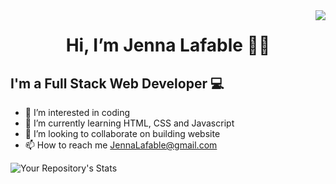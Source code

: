 <img align="right" src="https://api.visitorbadge.io/api/visitors?path=Jen0234%2FREAME.md&label=VISITORS&labelColor=%237e395a&countColor=%23fd7ca4&style=flat-square&labelStyle=upper" />

<h1 align="center"> Hi, I’m Jenna Lafable 👋🏾 </h1>

<h2> I'm a Full Stack Web Developer 💻 </h2>

- 👀 I’m interested in coding 
- 🌱 I’m currently learning HTML, CSS and Javascript
- 💞️ I’m looking to collaborate on building website
- 📫 How to reach me JennaLafable@gmail.com

<!---## 😂 Here is a random joke that'll make you laugh!
![Jokes Card](https://readme-jokes.vercel.app/api)
<!---
Jen0234/Jen0234 is a ✨ special ✨ repository because its `README.md` (this file) appears on your GitHub profile.
You can click the Preview link to take a look at your changes.
--->
<!---!\[alt text\](path or URL to image) -->


![Your Repository's Stats](https://github-readme-stats.vercel.app/api?username=Jen0234&show_icons=true&theme=transparent&text_color=b7619d&icon_color=f55fa9&title_color=f55fa9)

